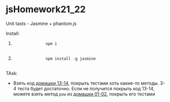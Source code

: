 # jsHomework21_22
Unit tasts - Jasmine + phantom.js
<p>Install:</p>
<ol>
	<li>
		<pre>
			<code>npm i</code>
		</pre>
	</li>
	<li>
		<pre>
			<code>npm install -g jasmine</code>
		</pre>
	</li>
</ol>
<p>TAsk:</p>
<ul>
<li>Взять код <a href="/goit-fe/markup_fe2o/blob/master/js_13-14">домашки 13-14</a>, покрыть тестами хоть какие-то методы. 3-4 теста будет достаточно. Если не получится покрыть код 13-14, можете взять метод <code>pow</code> из <a href="/goit-fe/markup_fe2o/blob/master/js_01-02">домашки 01-02</a>, покрыть его тестами</li>
</ul>
